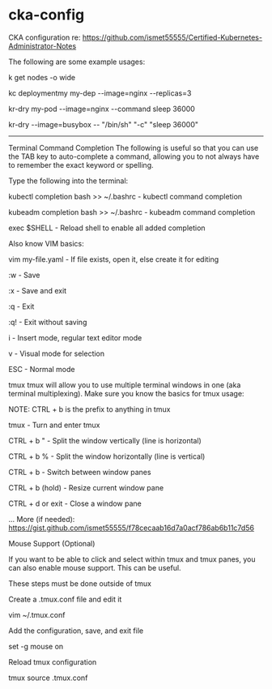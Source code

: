 # cka-config
CKA configuration re: https://github.com/ismet55555/Certified-Kubernetes-Administrator-Notes

The following are some example usages:

k get nodes -o wide

kc deploymentmy my-dep --image=nginx --replicas=3

kr-dry my-pod --image=nginx --command sleep 36000

kr-dry --image=busybox -- "/bin/sh" "-c" "sleep 36000"

---

Terminal Command Completion
The following is useful so that you can use the TAB key to auto-complete a command, allowing you to not always have to remember the exact keyword or spelling.

Type the following into the terminal:

kubectl completion bash >> ~/.bashrc - kubectl command completion

kubeadm completion bash >> ~/.bashrc - kubeadm command completion

exec $SHELL - Reload shell to enable all added completion

Also know VIM basics:

vim my-file.yaml - If file exists, open it, else create it for editing

:w - Save

:x - Save and exit

:q - Exit

:q! - Exit without saving

i - Insert mode, regular text editor mode

v - Visual mode for selection

ESC - Normal mode

tmux
tmux will allow you to use multiple terminal windows in one (aka terminal multiplexing). Make sure you know the basics for tmux usage:

NOTE: CTRL + b is the prefix to anything in tmux

tmux - Turn and enter tmux

CTRL + b " - Split the window vertically (line is horizontal)

CTRL + b % - Split the window horizontally (line is vertical)

CTRL + b <ARROW KEY> - Switch between window panes
  
CTRL + b (hold) <ARROW KEY> - Resize current window pane
  
CTRL + d or exit - Close a window pane
  
... More (if needed): https://gist.github.com/ismet55555/f78cecaab16d7a0acf786ab6b11c7d56
  
  Mouse Support (Optional)
  
If you want to be able to click and select within tmux and tmux panes, you can also enable mouse support. This can be useful.

These steps must be done outside of tmux

Create a .tmux.conf file and edit it

vim ~/.tmux.conf
  
Add the configuration, save, and exit file

set -g mouse on
  
Reload tmux configuration

tmux source .tmux.conf
